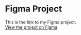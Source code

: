 # Figma Project

This is the link to my Figma project:  
[View the project on Figma](https://www.figma.com/design/IugWqoLV1CWDrYrg1JIFS7/Tabibi-App?node-id=0-1&t=TpP2eeHpy8zZlf85-1)
